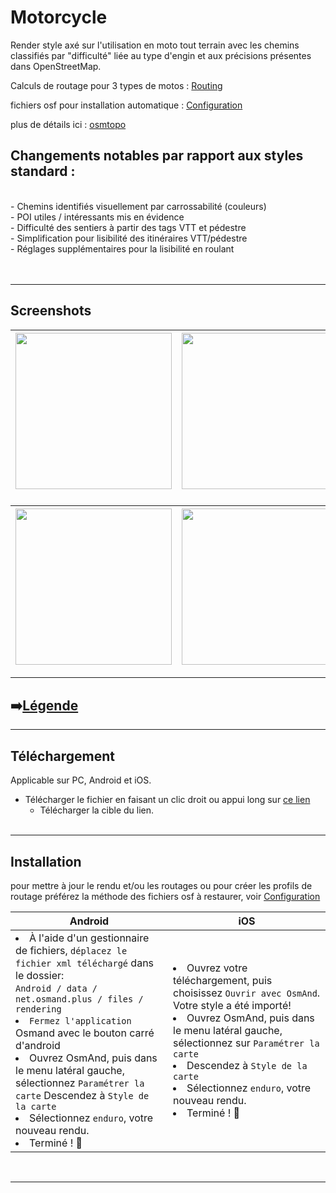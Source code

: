 # Motorcycle
Render style axé sur l'utilisation en moto tout terrain avec les chemins classifiés par "difficulté" liée au type d'engin et aux précisions présentes dans OpenStreetMap.

Calculs de routage pour 3 types de motos :  [Routing](https://github.com/OsmAnd-Rendering/Motorcycle/tree/routing)

fichiers osf pour installation automatique : [Configuration](https://github.com/OsmAnd-Rendering/Motorcycle/tree/configuration)

plus de détails ici : [osmtopo](https://osmtopo.blogspot.com/2021/02/style-pour-osmand.html)

## Changements notables par rapport aux styles standard :
<br>
- Chemins identifiés visuellement par carrossabilité (couleurs)<br>
- POI utiles / intéressants mis en évidence<br>
- Difficulté des sentiers à partir des tags VTT et pédestre<br>
- Simplification pour lisibilité des itinéraires VTT/pédestre<br>
- Réglages supplémentaires pour la lisibilité en roulant<br>
<br><br>

---

## Screenshots<br>

| <img src="https://1.bp.blogspot.com/-80KFHZxn-x0/YHhVVHgiDqI/AAAAAAAAEgw/MLuJSVUiiOQsHM9bJUrFQRJCdPtF02YmgCLcBGAsYHQ/s0/millau_cricri_50_1km.jpg" width="250" /> | <img src="https://1.bp.blogspot.com/-cEhzfD_lhDM/YHhTZ3UGs9I/AAAAAAAAEgo/C6xCHkJYfHg21bxSQ9YYdhXif-gmv-v5ACLcBGAsYHQ/s0/millau_cricri_50_2km.jpg" width="250" /> | <img src="https://1.bp.blogspot.com/-exeX47jqhkE/YHl78COV4-I/AAAAAAAAEhQ/I3XvrOUpvmkKBi8QpOHZ5aZRpA1k255AQCLcBGAsYHQ/s0/balisages.jpg" width="250" /> |
| :-------------: | :-------------: | :-------------: |

### 
| <img src="https://1.bp.blogspot.com/-4PDQS4TdN0U/YJzl-K4DbjI/AAAAAAAAEi0/tXv0eyXuGEMS93m2lxKqQqMrqMsf9busgCLcBGAsYHQ/w296-h640/PT%255B1%255D.jpg" width="250" /> | <img src="https://1.bp.blogspot.com/-VDzxurdpIiI/YJzjwUlMM4I/AAAAAAAAEik/uZcepPSb630Fe-n55IIBL5TmeJz4ZSsfACLcBGAsYHQ/w296-h640/GT_sec%255B1%255D.jpg" width="250" /> | <img src="https://1.bp.blogspot.com/-2jO-scaZT8k/YJzinm1gWHI/AAAAAAAAEic/7Qe9Xhfd9mIbINux-c_4Gw7iRT5DH4ugwCLcBGAsYHQ/w296-h640/GT%255B1%255D.jpg" width="250" /> |
| :-------------: | :-------------: | :-------------: |

---
## ➡️[Légende](Legend.md)
---

## Téléchargement
Applicable sur PC, Android et iOS.

- Télécharger le fichier en faisant un clic droit ou appui long sur [ce lien](https://github.com/OsmAnd-Rendering/Motorcycle/blob/main/enduro.render.xml)
    - Télécharger la cible du lien.<br><br>


<!-- ## Légende

les chemins <b>carrossables</b> considérés comme faciles sont en trait épais marron foncé (pointillé si un peu moins lisse)<br>
<a href="https://1.bp.blogspot.com/-iHEZhIDXOEA/YB095Yhq_ZI/AAAAAAAAEXY/ShwiJQ05x-U5RY3i8N1dKF7mpZpKr7A4gCLcBGAsYHQ/s0/chemin_piste.png" style="margin-left: auto; margin-right: auto;">
<img alt="" data-original-height="96" data-original-width="129" src="https://1.bp.blogspot.com/-iHEZhIDXOEA/YB095Yhq_ZI/AAAAAAAAEXY/ShwiJQ05x-U5RY3i8N1dKF7mpZpKr7A4gCLcBGAsYHQ/s0/chemin_piste.png" border="0"></a>
<a href="https://1.bp.blogspot.com/--rn2omJqCFI/YB095SXw-HI/AAAAAAAAEXc/wSUP8PfkXWs6QryhW2FgRSJMWbuih0V_gCLcBGAsYHQ/s0/chemin_piste_moins.png" style="margin-left: auto; margin-right: auto;">
<img alt="" data-original-height="56" data-original-width="67" src="https://1.bp.blogspot.com/--rn2omJqCFI/YB095SXw-HI/AAAAAAAAEXc/wSUP8PfkXWs6QryhW2FgRSJMWbuih0V_gCLcBGAsYHQ/s0/chemin_piste_moins.png" border="0"></a>
<br>
<br>
<b>les chemins non empierrés</b> sont en trait vert.<br>
<a href="https://1.bp.blogspot.com/-UoMty04fab8/YB1BdJbsmCI/AAAAAAAAEXw/Ktn2G57d7uwkZ_DxLw-i0lMyZvNMiI_wQCPcBGAYYCw/s111/chemin_moyen.png" style="margin-left: auto; margin-right: auto;">
<img data-original-height="88" data-original-width="111" src="https://1.bp.blogspot.com/-UoMty04fab8/YB1BdJbsmCI/AAAAAAAAEXw/Ktn2G57d7uwkZ_DxLw-i0lMyZvNMiI_wQCPcBGAYYCw/s16000/chemin_moyen.png" border="0"></a>
<br>
<br>
<b>les chemins d'exploitation et les chemins non précisés dans OSM</b> sont en trait vert pointillés à un niveau de zoom plus proche.<br>
<a href="https://1.bp.blogspot.com/-y9jiDaOYy9I/YB1E2QWry1I/AAAAAAAAEX4/214npSiahV8oujLH7RMQuu3BJgNWXDkcQCLcBGAsYHQ/s0/chemin_hard.png" style="margin-left: auto; margin-right: auto;">
<img alt="" data-original-height="77" data-original-width="74" src="https://1.bp.blogspot.com/-y9jiDaOYy9I/YB1E2QWry1I/AAAAAAAAEX4/214npSiahV8oujLH7RMQuu3BJgNWXDkcQCLcBGAsYHQ/s0/chemin_hard.png" border="0"></a>
<br>
Lorsque l'option "cacher chemin sans info" est désactivée dans le menu "Détails" du style les chemins non renseignés dans OSM restent en trait 
continu.
<br>
<br>
<b>les chemins interdits</b> sont en rouge (gardent leur type défini avant)<br>
<a href="https://1.bp.blogspot.com/-OAlU7vZ3VxE/YB1Y8L95jII/AAAAAAAAEaw/UyuG6j-0uDQLMfeISH-1nEoVYmeVoOeigCLcBGAsYHQ/s0/chemin_interdit.png" style="display: block; padding: 1em 0px; text-align: left;"><img alt="" data-original-height="74" data-original-width="85" src="https://1.bp.blogspot.com/-OAlU7vZ3VxE/YB1Y8L95jII/AAAAAAAAEaw/UyuG6j-0uDQLMfeISH-1nEoVYmeVoOeigCLcBGAsYHQ/s0/chemin_interdit.png" border="0"></a>
<br>
<br>
<b>les sentiers</b> sont en trait fin noir pointillé<br>
auquel se superposent les informations de difficultés VTT et / ou pédestre<br>
<a href="https://1.bp.blogspot.com/-CSiVyXZ-h0g/YB1JEYd6VqI/AAAAAAAAEYM/hYFAhdq8Xd44MeuX1B-N2__RZRSJY3KeQCLcBGAsYHQ/s0/chemin_sentier.png" style="margin-left: auto; margin-right: auto;">
<img alt="" data-original-height="74" data-original-width="95" src="https://1.bp.blogspot.com/-CSiVyXZ-h0g/YB1JEYd6VqI/AAAAAAAAEYM/hYFAhdq8Xd44MeuX1B-N2__RZRSJY3KeQCLcBGAsYHQ/s0/chemin_sentier.png" border="0"></a>
<br>
<br>
des <b>points verts</b> pour un sentier facile pour une moto d'enduro légère<br>
<a href="https://1.bp.blogspot.com/--RhhojaGxC4/YB1J6wMu2KI/AAAAAAAAEYU/A_CqHx8NFHsExdDb3FnQ0upxU6gT0KMEQCLcBGAsYHQ/s0/sentier_facile.png" style="margin-left: auto; margin-right: auto;">
<img alt="" data-original-height="87" data-original-width="157" src="https://1.bp.blogspot.com/--RhhojaGxC4/YB1J6wMu2KI/AAAAAAAAEYU/A_CqHx8NFHsExdDb3FnQ0upxU6gT0KMEQCLcBGAsYHQ/s0/sentier_facile.png" border="0"></a>
<br>
<br>
des <b>points oranges</b> pour un sentier "technique" pour une moto d'enduro légère<br>
<a href="https://1.bp.blogspot.com/-fGl8G5qj3SY/YB1Kgf__t0I/AAAAAAAAEYg/vc7EFpL2DmkO-dfzrg1PEDoZSHj1VcYPwCLcBGAsYHQ/s0/sentier_technique.png" style="margin-left: auto; margin-right: auto;">
<img alt="" data-original-height="116" data-original-width="131" src="https://1.bp.blogspot.com/-fGl8G5qj3SY/YB1Kgf__t0I/AAAAAAAAEYg/vc7EFpL2DmkO-dfzrg1PEDoZSHj1VcYPwCLcBGAsYHQ/s0/sentier_technique.png" border="0"></a>
<br>
<br>
des <b>points rouges</b> pour un sentier difficile pour une moto d'enduro légère (franchissement) <br>
<a href="https://1.bp.blogspot.com/-6klUOtb7z3w/YB1MqIbAmDI/AAAAAAAAEYs/sIF4pEH_4iAdjnwqFiePQHypmL7L-PHrwCLcBGAsYHQ/s0/sentier_difficile.png" style="margin-left: auto; margin-right: auto;">
<img alt="" data-original-height="97" data-original-width="172" src="https://1.bp.blogspot.com/-6klUOtb7z3w/YB1MqIbAmDI/AAAAAAAAEYs/sIF4pEH_4iAdjnwqFiePQHypmL7L-PHrwCLcBGAsYHQ/s0/sentier_difficile.png" border="0"></a>
<br>
<br>
des <b>points noirs</b> pour un sentier impassable pour une moto d'enduro légère <br>
<a href="https://1.bp.blogspot.com/-RaKRPK-MkB4/YB1NBhLk2yI/AAAAAAAAEY0/5rPMHWuiFlQ2k62STFKgvpF7UPYcZC4jQCLcBGAsYHQ/s0/sentier_impassable.png" style="margin-left: auto; margin-right: auto;">
<img alt="" data-original-height="118" data-original-width="87" src="https://1.bp.blogspot.com/-RaKRPK-MkB4/YB1NBhLk2yI/AAAAAAAAEY0/5rPMHWuiFlQ2k62STFKgvpF7UPYcZC4jQCLcBGAsYHQ/s0/sentier_impassable.png" border="0"></a>
<br>
<br>
<b>barrière</b>: une icône selon le type aux zooms proches et un point rouge à zoom éloigné <br>
<a href="https://1.bp.blogspot.com/-RJlYD5hBMqE/YB1YDu-OosI/AAAAAAAAEag/dbk9uKBeTXkosn2C2PllA7DVcbw-WoPKQCLcBGAsYHQ/s0/barriere_loin.png" style="display: block; padding: 1em 0px; text-align: left;"><img alt="" data-original-height="29" data-original-width="49" src="https://1.bp.blogspot.com/-RJlYD5hBMqE/YB1YDu-OosI/AAAAAAAAEag/dbk9uKBeTXkosn2C2PllA7DVcbw-WoPKQCLcBGAsYHQ/s0/barriere_loin.png" border="0"></a><br>
<a href="https://1.bp.blogspot.com/-FZYJpvLS6oQ/YB1YDtGf5VI/AAAAAAAAEak/C7mlJVBEPWY1P_curMLMt_r22D1EHpFbgCLcBGAsYHQ/s0/barriere_proche.png" style="display: block; padding: 1em 0px; text-align: left;"><img alt="" data-original-height="52" data-original-width="65" src="https://1.bp.blogspot.com/-FZYJpvLS6oQ/YB1YDtGf5VI/AAAAAAAAEak/C7mlJVBEPWY1P_curMLMt_r22D1EHpFbgCLcBGAsYHQ/s0/barriere_proche.png" border="0"></a>
<br>
<br>
suite de la légende https://github.com/OsmAnd-Rendering/Motorcycle/blob/main/legende.md
<br> -->

---

## Installation
pour mettre à jour le rendu et/ou les routages ou pour créer les profils de routage préférez la méthode des fichiers osf à restaurer, voir [Configuration](https://github.com/OsmAnd-Rendering/Motorcycle/tree/configuration)
<table>
    <thead>
    <tr>
        <th>Android</th>
        <th>iOS</th>
    </tr>
    </thead>
    <tbody>
    <tr>
        <td width="50%"><li> À l'aide d'un gestionnaire de fichiers, <code>déplacez le fichier xml téléchargé</code> dans le dossier:<br><code>Android / data / net.osmand.plus / files / rendering</code><br><li>  <code>Fermez l'application</code> Osmand avec le bouton carré d'android<br><li> Ouvrez OsmAnd, puis dans le menu latéral gauche, sélectionnez <code>Paramétrer la carte</code><br<li> Descendez à <code>Style de la carte</code><br> <li> Sélectionnez <code>enduro</code>, votre nouveau rendu.<br><li> Terminé ! 🎉</td>
        <td><li> Ouvrez votre téléchargement, puis choisissez <code>Ouvrir avec OsmAnd</code>. Votre style a été importé!<br><li> Ouvrez OsmAnd, puis dans le menu latéral gauche, sélectionnez sur <code>Paramétrer la carte</code><br><li> Descendez à <code>Style de la carte</code><br><li> Sélectionnez <code>enduro</code>, votre nouveau rendu.<br><li> Terminé ! 🎉</td>
    </tr>
    <tbody>
</table>

<br>

---

